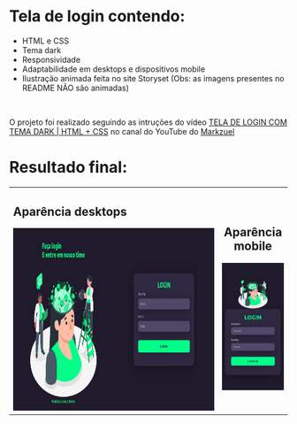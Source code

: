 # Tela de login contendo:
<div>
<ul>
  <li>HTML e CSS</li>
  <li>Tema dark</li>
  <li>Responsividade</li>
  <li>Adaptabilidade em desktops e dispositivos mobile</li>
<li>Ilustração animada feita no site Storyset (Obs: as imagens presentes no README NÃO são animadas)</li>
</ul><br>
  </div>
 
 <div>
<p>
O projeto foi realizado seguindo as intruções do vídeo <a href="https://www.youtube.com/watch?v=69-WfrVBli8&list=PLYOu_6V97DNvJTfT3wZCSZIcqJ11aFqax&index=134">TELA DE LOGIN COM TEMA DARK | HTML + CSS</a> no canal do YouTube do <a href="https://www.youtube.com/channel/UCdo5Euk5c2GKCOfQ0d_gKOg">Markzuel</a>
</p>

  <h1>Resultado final:</h1>
<table border="0" width="100%"
cellpadding="10">
<tr>

<td width="" valign="top">
 <h2>Aparência desktops</h2>
<img height="330px" src="https://github.com/BeAndy-cyber/Tela_de_Login-Tema_Dark/blob/main/img/Desktop-tela-de-login-tema-dark.jpg" alt="Representação da aparência da tela de login em um computador"/> 
</td>

<td width="25%" align="center">
<h2>Aparência mobile</h2>
<img   width="200px" src="https://github.com/BeAndy-cyber/Tela_de_Login-Tema_Dark/blob/main/img/telaLogin(Samsung%20Galaxy%20S8+).jpg" alt="Representação da aparência da tela de login em um dispositivo Samsung Galaxy S8"/> 
</td>

</tr>
</table>
  </div>




